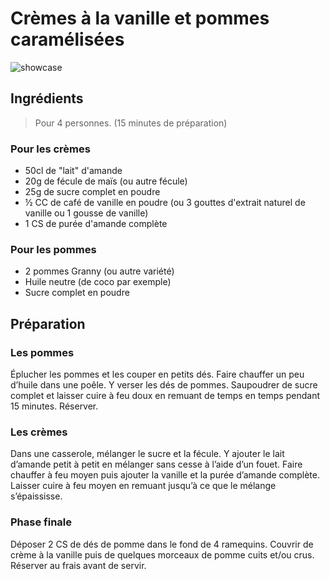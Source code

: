 # Crèmes à la vanille et pommes caramélisées

![showcase](http://123veggie.fr/wp-content/uploads/2016/02/creme-vanille4.jpg)

## Ingrédients

> Pour 4 personnes. (15 minutes de préparation)

### Pour les crèmes

* 50cl de "lait" d'amande
* 20g de fécule de maïs (ou autre fécule)
* 25g de sucre complet en poudre
* ½ CC de café de vanille en poudre (ou 3 gouttes d'extrait naturel de vanille ou 1 gousse de vanille)
* 1 CS de purée d'amande complète

### Pour les pommes

* 2 pommes Granny (ou autre variété)
* Huile neutre (de coco par exemple)
* Sucre complet en poudre

## Préparation

### Les pommes

Éplucher les pommes et les couper en petits dés. Faire chauffer un peu d’huile dans une poêle. Y verser les dés de pommes. Saupoudrer de sucre complet et laisser cuire à feu doux en remuant de temps en temps pendant 15 minutes. Réserver.

### Les crèmes

Dans une casserole, mélanger le sucre et la fécule. Y ajouter le lait d’amande petit à petit en mélanger sans cesse à l’aide d’un fouet. Faire chauffer à feu moyen puis ajouter la vanille et la purée d’amande complète. Laisser cuire à feu moyen en remuant jusqu’à ce que le mélange s’épaississe.

### Phase finale

Déposer 2 CS de dés de pomme dans le fond de 4 ramequins. Couvrir de crème à la vanille puis de quelques morceaux de pomme cuits et/ou crus.  
Réserver au frais avant de servir.
